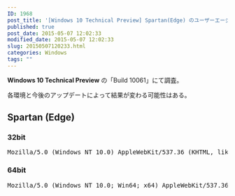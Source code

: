 ```yaml
---
ID: 1968
post_title: '[Windows 10 Technical Preview] Spartan(Edge) のユーザーエージェント'
published: true
post_date: 2015-05-07 12:02:33
modified_date: 2015-05-07 12:02:33
slug: 20150507120233.html
categories: Windows
tags: ""
---
```

<strong>Windows 10 Technical Preview</strong> の「Build 10061」にて調査。
<!--more-->
各環境と今後のアップデートによって結果が変わる可能性はある。

<h2>Spartan (Edge)</h2>
<h3>32bit</h3>
<pre>Mozilla/5.0 (Windows NT 10.0) AppleWebKit/537.36 (KHTML, like Gecko) Chrome/39.0.2171.71 Safari/537.36 Edge/12.0</pre>
<h3>64bit</h3>
<pre>Mozilla/5.0 (Windows NT 10.0; Win64; x64) AppleWebKit/537.36 (KHTML, like Gecko) Chrome/39.0.2171.71 Safari/537.36 Edge/12.0 </pre>

<!--
Internet Explorer 11
<pre>Mozilla/5.0 (Windows NT 6.3; WOW64; Trident/7.0; .NET4.0C; .NET4.0E; .NET CLR 2.0.50727; .NET CLR 3.0.30729; .NET CLR 3.5.30729; rv:11.0) like Gecko </pre>
-->